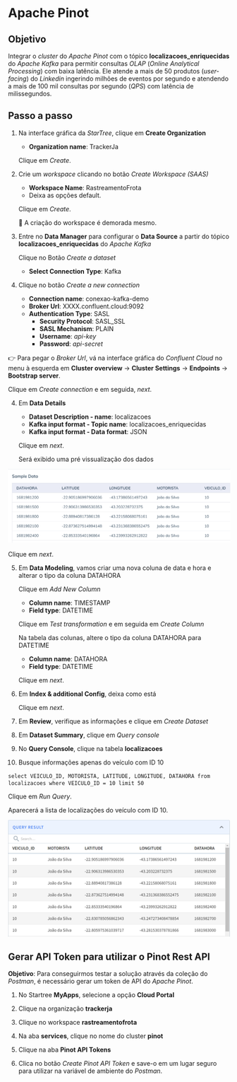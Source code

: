<h1>Apache Pinot</h1>

## Objetivo 

Integrar o _cluster_ do _Apache Pinot_ com o tópico **localizacoes_enriquecidas** do _Apache Kafka_ para permitir consultas _OLAP_ (_Online Analytical Processing_) com baixa latência. Ele atende a mais de 50 produtos (_user-facing_) do _Linkedin_ ingerindo milhões de eventos por segundo e atendendo a mais de 100 mil consultas por segundo (_QPS_) com latência de milissegundos.

## Passo a passo

1. Na interface gráfica da _StarTree_, clique em **Create Organization**

	* **Organization name**: TrackerJa
	
	Clique em _Create_.
	
2. Crie um _workspace_ clicando no botão _Create Workspace (SAAS)_

	* **Workspace Name**: RastreamentoFrota
	* Deixa as opções default.
	
	Clique em _Create_.
	
	:loudspeaker: A criação do workspace é demorada mesmo.
	
3. Entre no **Data Manager** para configurar o **Data Source** a partir do tópico **localizacoes_enriquecidas** do _Apache Kafka_

	Clique no Botão _Create a dataset_

	* **Select Connection Type**: Kafka
	
4. Clique no botão _Create a new connection_
	
	* **Connection name**: conexao-kafka-demo
	* **Broker Url**: XXXX.confluent.cloud:9092 
	* **Authentication Type**: SASL
		* **Security Protocol**: SASL_SSL
		* **SASL Mechanism**: PLAIN
		* **Username**: _api-key_
		* **Password**: _api-secret_	

:point_right: Para pegar o _Broker Url_, vá na interface gráfica do _Confluent Cloud_ no menu à esquerda em **Cluster overview** -> **Cluster Settings** -> **Endpoints** -> **Bootstrap server**.
	
Clique em _Create connection_ e em seguida, _next_.
	
4. Em **Data Details**

	* **Dataset Description - name**: localizacoes
	* **Kafka input format - Topic name**: localizacoes_enriquecidas
	* **Kafka input format - Data format**: JSON
	
	Clique em _next_.
	
	Será exibido uma pré vissualização dos dados
	
<img src="/cap12/imagens/apache-pinot-pre-visualizacao.png">

Clique em _next_.

5. Em **Data Modeling**, vamos criar uma nova coluna de data e hora e alterar o tipo da coluna DATAHORA

	Clique em _Add New Column_
	
	* **Column name**: TIMESTAMP
	* **Field type**: DATETIME
	
	Clique em _Test transformation_ e em seguida em _Create Column_
	
	Na tabela das colunas, altere o tipo da coluna DATAHORA para DATETIME
	
	* **Column name**: DATAHORA
	* **Field type**: DATETIME	
	
	Clique em _next_.
	
6. Em **Index & additional Config**, deixa como está

	Clique em _next_.
	
7. Em **Review**, verifique as informações e clique em _Create Dataset_

8. Em **Dataset Summary**, clique em _Query console_

9. No **Query Console**, clique na tabela **localizacoes**

10. Busque informações apenas do veículo com ID 10

```
select VEICULO_ID, MOTORISTA, LATITUDE, LONGITUDE, DATAHORA from localizacoes where VEICULO_ID = 10 limit 50
```

Clique em _Run Query_.
	
Aparecerá a lista de localizações do veículo com ID 10.
	
<img src="/cap12/imagens/apache-pinot-query-result.png">

## Gerar API Token para utilizar o Pinot Rest API

**Objetivo**: Para conseguirmos testar a solução através da coleção do _Postman_, é necessário gerar um token de API do _Apache Pinot_.

1. No Startree **MyApps**, selecione a opção **Cloud Portal**

2. Clique na organização **trackerja**

3. Clique no workspace **rastreamentofrota**

4. Na aba **services**, clique no nome do cluster **pinot**

5. Clique na aba **Pinot API Tokens**

6. Clica no botão _Create Pinot API Token_ e save-o em um lugar seguro para utilizar na variável de ambiente do _Postman_.

